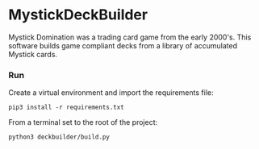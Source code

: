 # MystickDeckBuilder
Mystick Domination was a trading card game from the early 2000's. This software builds game compliant decks from a library of accumulated Mystick cards.

### Run
Create a virtual environment and import the requirements file:
```commandline
pip3 install -r requirements.txt
```

From a terminal set to the root of the project:
```commandline
python3 deckbuilder/build.py
```
